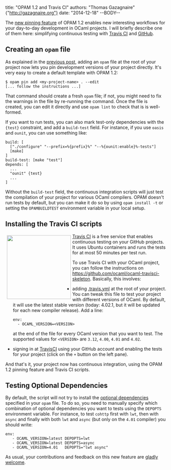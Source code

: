 title: "OPAM 1.2 and Travis CI"
authors: "Thomas Gazagnaire" {"http://gazagnaire.org"}
date: "2014-12-18"
--BODY--

The [new pinning feature][pin] of OPAM 1.2 enables new interesting
workflows for your day-to-day development in OCaml projects. I will
briefly describe one of them here: simplifying continuous testing with
[Travis CI][travis] and
[GitHub][github].

## Creating an `opam` file

As explained in the [previous post][pin], adding an `opam` file at the
root of your project now lets you pin development versions of your
project directly. It's very easy to create a default template with OPAM 1.2:

```
$ opam pin add <my-project-name> . --edit
[... follow the instructions ...]
```

That command should create a fresh `opam` file; if not, you might
need to fix the warnings in the file by re-running the command. Once
the file is created, you can edit it directly and use `opam lint` to
check that is is well-formed.

If you want to run tests, you can also mark test-only dependencies with the
`{test}` constraint, and add a `build-test` field. For instance, if you use
`oasis` and `ounit`, you can use something like:

```
build: [
  ["./configure" "--prefix=%{prefix}%" "--%{ounit:enable}%-tests"]
  [make]
]
build-test: [make "test"]
depends: [
  ...
  "ounit" {test}
  ...
]
```

Without the `build-test` field, the continuous integration scripts
will just test the compilation of your project for various OCaml
compilers.
OPAM doesn't run tests by default, but you can make it do so by
using `opam install -t` or setting the `OPAMBUILDTEST`
environment variable in your local setup.

## Installing the Travis CI scripts

<img style="float:left; padding: 5px"
     src="https://travis-ci.com/img/travis-mascot-200px.png"
     width="200px">
</img>

[Travis CI][travis] is a free service that enables continuous testing on your
GitHub projects. It uses Ubuntu containers and runs the tests for at most 50
minutes per test run.

To use Travis CI with your OCaml project, you can follow the instructions on
<https://github.com/ocaml/ocaml-travisci-skeleton>. Basically, this involves:

- adding
  [.travis.yml](https://github.com/ocaml/ocaml-travisci-skeleton/blob/master/.travis.yml)
  at the root of your project. You can tweak this file to test your
  project with different versions of OCaml. By default, it will use
  the latest stable version (today: 4.02.1, but it will be updated for
  each new compiler release). Add a line:

    ```
    env:
      - OCAML_VERSION=<VERSION>
    ```

  at the end of the file for every OCaml version that you want to
  test. The supported values for `<VERSION>` are `3.12`, `4.00`,
  `4.01` and `4.02`.

- signing in at [TravisCI](https://travis-ci.org/) using your GitHub account and
  enabling the tests for your project (click on the `+` button on the
  left pane).

And that's it, your project now has continuous integration, using the OPAM 1.2
pinning feature and Travis CI scripts.

## Testing Optional Dependencies

By default, the script will not try to install the [optional
dependencies][depopts] specified in your `opam` file. To do so, you
need to manually specify which combination of optional dependencies
you want to tests using the `DEPOPTS` environment variable. For
instance, to test `cohttp` first with `lwt`, then with `async` and
finally with both `lwt` and `async` (but only on the `4.01` compiler)
you should write:

```
env:
   - OCAML_VERSION=latest DEPOPTS=lwt
   - OCAML_VERSION=latest DEPOPTS=async
   - OCAML_VERSION=4.01   DEPOPTS="lwt async"
```

As usual, your contributions and feedback on this new feature are [gladly welcome][issues].

[pin]: https://opam.ocaml.org/blog/opam-1-2-pin/
[travis]: https://travis-ci.org/
[github]: https://github.com/
[issues]: https://github.com/ocaml/ocaml-travisci-skeleton/issues/
[depopts]: https://opam.ocaml.org/doc/manual/dev-manual.html#sec9
